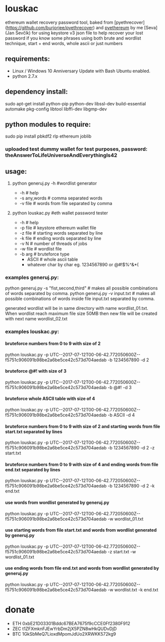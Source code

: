 # louskac
ethereum wallet recovery password tool, baked from [pyethrecover] (https://github.com/burjorjee/pyethrecover) and [pyethereum](https://github.com/ethereum/pyethereum) by me [Seva](Jan Ševčík) for using keystore v3 json file to help recover your lost password if you know some phrases using both brute and wordlist technique, start + end words, whole ascii or just numbers

## requirements:
- Linux / Windows 10 Anniversary Update with Bash Ubuntu enabled.
- python 2.7.x
 
## dependency install:
sudo apt-get install python-pip python-dev libssl-dev build-essential automake pkg-config libtool libffi-dev libgmp-dev

## python modules to require:
sudo pip install pbkdf2 rlp ethereum joblib

### uploaded test dummy wallet for test purposes, password: theAnswerToLifeUniverseAndEverythingIs42
## usage:

1. python generuj.py -h #wordlist generator
    - -h                # help
    - -s any,words      # comma separated words
    - -v file           # words from file separated by comma
    
2. python louskac.py  #eth wallet password tester
    - -h                # help
    - -p file           # keystore ethereum wallet file
    - -z file           # starting words separated by line
    - -k file           # ending words separated by line
    - -v N              # number of threads of jobs
    - -w file           # wordlist file
    - -b arg            # bruteforce type
        - ASCII         # whole ascii table
        - whatever char by char eg. 1234567890 or @#!$%^&*(


### examples generuj.py:
 
  python generuj.py -s "fist,second,third"      # makes all possible combinations of words separated by comma.
  python generuj.py -v input.txt                # makes all possible combinations of words inside file input.txt separated by comma.

  generated wordlist will be in same directory with name wordlist_01.txt. 
  When wordlist reach maximum file size 50MB then new file will be created with next name wordlist_02.txt

### examples louskac.py:
  #### bruteforce numbers from 0 to 9 with size of 2
  python louskac.py -p UTC--2017-07-12T00-06-42.772050600Z--f5751c906091b98be2a6be5ce42c573d704aedab -b 1234567890 -d 2
  
  #### bruteforce @#! with size of 3
  python louskac.py -p UTC--2017-07-12T00-06-42.772050600Z--f5751c906091b98be2a6be5ce42c573d704aedab -b @#! -d 3
  
  #### bruteforce whole ASCII table with size of 4 
  python louskac.py -p UTC--2017-07-12T00-06-42.772050600Z--f5751c906091b98be2a6be5ce42c573d704aedab -b ASCII -d 4
  
  #### bruteforce numbers from 0 to 9 with size of 2 and starting words from file start.txt separated by lines
  python louskac.py -p UTC--2017-07-12T00-06-42.772050600Z--f5751c906091b98be2a6be5ce42c573d704aedab -b 1234567890 -d 2 -z start.txt
  
  #### bruteforce numbers from 0 to 9 with size of 4 and ending words from file end.txt separated by lines
  python louskac.py -p UTC--2017-07-12T00-06-42.772050600Z--f5751c906091b98be2a6be5ce42c573d704aedab -b 1234567890 -d 2 -k end.txt
  
  #### use words from wordlist generated by generuj.py
  python louskac.py -p UTC--2017-07-12T00-06-42.772050600Z--f5751c906091b98be2a6be5ce42c573d704aedab -w wordlist_01.txt
  
  #### use starting words from file start.txt and words from wordlist generated by generuj.py
  python louskac.py -p UTC--2017-07-12T00-06-42.772050600Z--f5751c906091b98be2a6be5ce42c573d704aedab -z start.txt -w wordlist_01.txt
  
  #### use ending words from file end.txt and words from wordlist generated by generuj.py
  python louskac.py -p UTC--2017-07-12T00-06-42.772050600Z--f5751c906091b98be2a6be5ce42c573d704aedab -w wordlist.txt -k end.txt
  
  # donate 
  - ETH 0xbE21D03301Bddc67BEA7675f9cCCE0Ff2380F912
  - ZEC t1ZFXmknFJEwYrbDm2jX5PZN8wHkQUDvDjD
  - BTC 1GkSbMeQ7LioxdMpomJdUo2XRWKK572kg9
